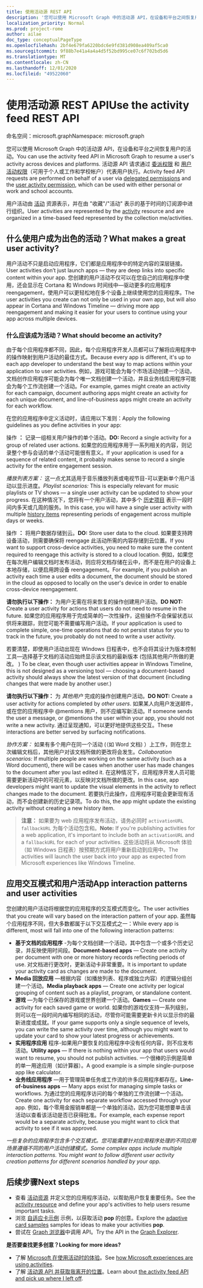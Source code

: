 ```yaml
---
title: 使用活动源 REST API
description: '您可以使用 Microsoft Graph 中的活动源 API，在设备和平台之间恢复用户的活动。 活动源 API 请求通过委派权限和用户活动权限（可用于个人或工作和学校帐户）代表用户执行。 '
localization_priority: Normal
ms.prod: project-rome
author: ailae
doc_type: conceptualPageType
ms.openlocfilehash: 2bf4e679fa6220bdc6e9fd381d908ea409af5ca0
ms.sourcegitcommit: 9f88b7e41a4a4a4d5f52bd995ce07c6f702bd5d6
ms.translationtype: MT
ms.contentlocale: zh-CN
ms.lasthandoff: 12/01/2020
ms.locfileid: "49522060"
---
```

# <a name="use-the-activity-feed-rest-api"></a><span data-ttu-id="f5de8-104">使用活动源 REST API</span><span class="sxs-lookup"><span data-stu-id="f5de8-104">Use the activity feed REST API</span></span>

<span data-ttu-id="f5de8-105">命名空间：microsoft.graph</span><span class="sxs-lookup"><span data-stu-id="f5de8-105">Namespace: microsoft.graph</span></span>

<span data-ttu-id="f5de8-106">您可以使用 Microsoft Graph 中的活动源 API，在设备和平台之间恢复用户的活动。</span><span class="sxs-lookup"><span data-stu-id="f5de8-106">You can use the activity feed API in Microsoft Graph to resume a user's activity across devices and platforms.</span></span> <span data-ttu-id="f5de8-107">活动源 API 请求通过 [委派权限](/graph/permissions-reference#delegated-permissions-application-permissions-and-effective-permissions) 和 [用户活动权限](/graph/permissions-reference)（可用于个人或工作和学校帐户）代表用户执行。</span><span class="sxs-lookup"><span data-stu-id="f5de8-107">Activity feed API requests are performed on behalf of a user via [delegated permissions](/graph/permissions-reference#delegated-permissions-application-permissions-and-effective-permissions) and the [user activity permission](/graph/permissions-reference), which can be used with either personal or work and school accounts.</span></span>

<span data-ttu-id="f5de8-108">用户活动由 [活动](/graph/api/resources/projectrome-activity) 资源表示，并在由 "收藏"/"活动" 表示的基于时间的订阅源中进行组织。</span><span class="sxs-lookup"><span data-stu-id="f5de8-108">User activities are represented by the [activity](/graph/api/resources/projectrome-activity) resource and are organized in a time-based feed represented by the collection me/activities.</span></span>
<!-- Add missing content.
Each activity represents a unique...
-->
## <a name="what-makes-a-great-user-activity"></a><span data-ttu-id="f5de8-109">什么使用户成为出色的活动？</span><span class="sxs-lookup"><span data-stu-id="f5de8-109">What makes a great user activity?</span></span>

<span data-ttu-id="f5de8-110">用户活动不只是启动应用程序，它们都是应用程序中的特定内容的深层链接。</span><span class="sxs-lookup"><span data-stu-id="f5de8-110">User activities don’t just launch apps — they are deep links into specific content within your app.</span></span> <span data-ttu-id="f5de8-111">您创建的用户活动不仅可以在您自己的应用程序中使用，还会显示在 Cortana 和 Windows 时间线中—驱动更多的应用程序 reengagement，使用户可以更轻松地在多个设备上继续使用您的应用程序。</span><span class="sxs-lookup"><span data-stu-id="f5de8-111">The user activities you create can not only be used in your own app, but will also appear in Cortana and Windows Timeline — driving more app reengagement and making it easier for your users to continue using your app across multiple devices.</span></span>

### <a name="what-should-become-an-activity"></a><span data-ttu-id="f5de8-112">什么应该成为活动？</span><span class="sxs-lookup"><span data-stu-id="f5de8-112">What should become an activity?</span></span>

<span data-ttu-id="f5de8-113">由于每个应用程序都不同，因此，每个应用程序开发人员都可以了解将应用程序中的操作映射到用户活动的最佳方式。</span><span class="sxs-lookup"><span data-stu-id="f5de8-113">Because every app is different, it's up to each app developer to understand the best way to map actions within your application to user activities.</span></span> <span data-ttu-id="f5de8-114">例如，游戏可能会为每个市场活动创建一个活动，文档创作应用程序可能会为每个唯一文档创建一个活动，并且业务线应用程序可能会为每个工作流创建一个活动。</span><span class="sxs-lookup"><span data-stu-id="f5de8-114">For example, games might create an activity for each campaign, document authoring apps might create an activity for each unique document, and line-of-business apps might create an activity for each workflow.</span></span>

<span data-ttu-id="f5de8-115">在您的应用程序中定义活动时，请应用以下准则：</span><span class="sxs-lookup"><span data-stu-id="f5de8-115">Apply the following guidelines as you define activities in your app:</span></span>

<span data-ttu-id="f5de8-116">操作 **：** 记录一组相关用户操作的单个活动。</span><span class="sxs-lookup"><span data-stu-id="f5de8-116">**DO:** Record a single activity for a group of related user actions.</span></span>
<span data-ttu-id="f5de8-117">如果您的应用程序用于一系列相关的内容，则记录整个参与会话的单个活动可能很有意义。</span><span class="sxs-lookup"><span data-stu-id="f5de8-117">If your application is used for a sequence of related content, it probably makes sense to record a single activity for the entire engagement session.</span></span>

<span data-ttu-id="f5de8-118">*播放列表方案：* 这一点尤其适用于音乐播放列表或电视节目-可以更新单个用户活动以显示进度。</span><span class="sxs-lookup"><span data-stu-id="f5de8-118">*Playlist scenarios:* This is especially relevant for music playlists or TV shows — a single user activity can be updated to show your progress.</span></span> <span data-ttu-id="f5de8-119">在这种情况下，您将有一个用户活动，其中多个 [历史项目](/graph/api/resources/projectrome-historyitem) 表示一段时间内多天或几周的服务。</span><span class="sxs-lookup"><span data-stu-id="f5de8-119">In this case, you will have a single user activity with multiple [history items](/graph/api/resources/projectrome-historyitem) representing periods of engagement across multiple days or weeks.</span></span>

<span data-ttu-id="f5de8-120">操作 **：** 将用户数据存储到云。</span><span class="sxs-lookup"><span data-stu-id="f5de8-120">**DO:** Store user data to the cloud.</span></span>
<span data-ttu-id="f5de8-121">如果要支持跨设备活动，则需要确保将 reengage 此活动所需的内容存储到云位置。</span><span class="sxs-lookup"><span data-stu-id="f5de8-121">If you want to support cross-device activities, you need to make sure the content required to reengage this activity is stored to a cloud location.</span></span> <span data-ttu-id="f5de8-122">例如，如果您在每次用户编辑文档时发布活动，则应将文档存储在云中，而不是在用户的设备上本地存储，以便启用跨设备 reengagement。</span><span class="sxs-lookup"><span data-stu-id="f5de8-122">For example, if you publish an activity each time a user edits a document, the document should be stored in the cloud as opposed to locally on the user's device in order to enable cross-device reengagement.</span></span>

<span data-ttu-id="f5de8-123">**请勿执行以下操作：** 为用户无需在将来恢复的操作创建用户活动。</span><span class="sxs-lookup"><span data-stu-id="f5de8-123">**DO NOT:** Create a user activity for actions that users do not need to resume in the future.</span></span>
<span data-ttu-id="f5de8-124">如果您的应用程序用于完成简单的一次性操作，这些操作不会保留状态以供将来跟踪，则您可能不需要编写用户活动。</span><span class="sxs-lookup"><span data-stu-id="f5de8-124">If your application is used to complete simple, one-time operations that do not persist status for you to track in the future, you probably do not need to write a user activity.</span></span>

<span data-ttu-id="f5de8-125">若要清楚，即使用户活动出现在 Windows 日程表中，也不会将其设计为版本控制工具—选择基于文档的活动应始终显示该文档的最新版本 (包括其他用户所做的更改。 ) </span><span class="sxs-lookup"><span data-stu-id="f5de8-125">To be clear, even though user activities appear in Windows Timeline, this is not designed as a versioning tool — choosing a document-based activity should always show the latest version of that document (including changes that were made by another user.)</span></span>

<span data-ttu-id="f5de8-126">**请勿执行以下操作：** 为 *其他用户* 完成的操作创建用户活动。</span><span class="sxs-lookup"><span data-stu-id="f5de8-126">**DO NOT:** Create a user activity for actions completed by *other users*.</span></span>
<span data-ttu-id="f5de8-127">如果某人向用户发送邮件，或在您的应用程序中 @mentions 用户，则不应编写新活动。</span><span class="sxs-lookup"><span data-stu-id="f5de8-127">If someone sends the user a message, or @mentions the user within your app, you should not write a new activity.</span></span> <span data-ttu-id="f5de8-128">通过呈现通知，可以更好地提供这些交互。</span><span class="sxs-lookup"><span data-stu-id="f5de8-128">These interactions are better served by surfacing notifications.</span></span>

<span data-ttu-id="f5de8-129">*协作方案：* 如果有多个用户在同一个活动 (（如 Word 文档) ）上工作，则在您上次编辑文档后，其他用户对该文档所做的更改将会发生。</span><span class="sxs-lookup"><span data-stu-id="f5de8-129">*Collaboration scenarios:* If multiple people are working on the same activity (such as a Word document), there will be cases when another user has made changes to the document after you last edited it.</span></span> <span data-ttu-id="f5de8-130">在这种情况下，应用程序开发人员可能需要更新活动中的可视元素，以反映对文档所做的更改。</span><span class="sxs-lookup"><span data-stu-id="f5de8-130">In this case, app developers might want to update the visual elements in the activity to reflect changes made to the document.</span></span> <span data-ttu-id="f5de8-131">若要执行此操作，应用程序可能会更新现有活动，而不会创建新的历史记录项。</span><span class="sxs-lookup"><span data-stu-id="f5de8-131">To do this, the app might update the existing activity without creating a new history item.</span></span>

><span data-ttu-id="f5de8-132">**注意：** 如果要为 web 应用程序发布活动，请务必同时 `activationURL` `fallbackURL` 为每个活动包含和。</span><span class="sxs-lookup"><span data-stu-id="f5de8-132">**Note:** If you're publishing activities for a web application, it's important to include both an `activationURL` and a `fallbackURL` for each of your activities.</span></span> <span data-ttu-id="f5de8-133">这些活动将从 Microsoft 体验（如 Windows 日程表）按预期方式将用户重新启动到应用中。</span><span class="sxs-lookup"><span data-stu-id="f5de8-133">The activities will launch the user back into your app as expected from Microsoft experiences like Windows Timeline.</span></span>

## <a name="app-interaction-patterns-and-user-activities"></a><span data-ttu-id="f5de8-134">应用交互模式和用户活动</span><span class="sxs-lookup"><span data-stu-id="f5de8-134">App interaction patterns and user activities</span></span>
<span data-ttu-id="f5de8-135">您创建的用户活动将根据您的应用程序的交互模式而变化。</span><span class="sxs-lookup"><span data-stu-id="f5de8-135">The user activities that you create will vary based on the interaction pattern of your app.</span></span> <span data-ttu-id="f5de8-136">虽然每个应用程序不同，但大多数都属于以下交互模式之一：</span><span class="sxs-lookup"><span data-stu-id="f5de8-136">While every app is different, most will fall into one of the following interaction patterns:</span></span>

* <span data-ttu-id="f5de8-137">**基于文档的应用程序** -为每个文档创建一个活动，其中包含一个或多个历史记录，并反映使用时间段。</span><span class="sxs-lookup"><span data-stu-id="f5de8-137">**Document-based apps** — Create one activity per document with one or more history records reflecting periods of use.</span></span> <span data-ttu-id="f5de8-138">对文档进行更改时，更新活动卡非常重要。</span><span class="sxs-lookup"><span data-stu-id="f5de8-138">It is important to update your activity card as changes are made to the document.</span></span>
* <span data-ttu-id="f5de8-139">**Media 回放应用** —根据内容（如播放列表、程序或独立内容）的逻辑分组创建一个活动。</span><span class="sxs-lookup"><span data-stu-id="f5de8-139">**Media playback apps** — Create one activity per logical grouping of content such as a playlist, program, or standalone content.</span></span>
* <span data-ttu-id="f5de8-140">**游戏** —为每个已保存的游戏或世界创建一个活动。</span><span class="sxs-lookup"><span data-stu-id="f5de8-140">**Games** — Create one activity for each saved game or world.</span></span> <span data-ttu-id="f5de8-141">如果你的游戏仅支持一系列级别，则可以在一段时间内编写相同的活动，尽管你可能需要更新卡片以显示你的最新进度或成就。</span><span class="sxs-lookup"><span data-stu-id="f5de8-141">If your game supports only a single sequence of levels, you can write the same activity over time, although you might want to update your card to show your latest progress or achievements.</span></span>
* <span data-ttu-id="f5de8-142">**实用程序应用** 程序-如果用户要恢复的应用程序中没有任何内容，则不应发布活动。</span><span class="sxs-lookup"><span data-stu-id="f5de8-142">**Utility apps** — If there is nothing within your app that users would want to resume, you should not publish activities.</span></span> <span data-ttu-id="f5de8-143">一个很棒的示例是简单的单一用途应用（如计算器）。</span><span class="sxs-lookup"><span data-stu-id="f5de8-143">A good example is a simple single-purpose app like calculator.</span></span>
* <span data-ttu-id="f5de8-144">**业务线应用程序** —用于管理简单任务或工作流的许多应用程序都存在。</span><span class="sxs-lookup"><span data-stu-id="f5de8-144">**Line-of-business apps** — Many apps exist for managing simple tasks or workflows.</span></span> <span data-ttu-id="f5de8-145">为通过您的应用程序访问的每个单独的工作流创建一个活动。</span><span class="sxs-lookup"><span data-stu-id="f5de8-145">Create one activity for each separate workflow accessed through your app.</span></span> <span data-ttu-id="f5de8-146">例如，每个零用金报销单都是一个单独的活动，因为您可能想要单击该活动以查看该活动是否已获得批准。</span><span class="sxs-lookup"><span data-stu-id="f5de8-146">For example, each expense report would be a separate activity, because you might want to click that activity to see if it was approved.</span></span>

<span data-ttu-id="f5de8-147">*一些复杂的应用程序包含多个交互模式。您可能需要针对应用程序处理的不同应用场景遵循不同的用户活动创建模式。*</span><span class="sxs-lookup"><span data-stu-id="f5de8-147">*Some complex apps include multiple interaction patterns. You might want to follow different user activity creation patterns for different scenarios handled by your app.*</span></span>

<!-- Add content or remove H2.
## Common use cases
-->

## <a name="next-steps"></a><span data-ttu-id="f5de8-148">后续步骤</span><span class="sxs-lookup"><span data-stu-id="f5de8-148">Next steps</span></span>

- <span data-ttu-id="f5de8-149">查看 [活动资源](/graph/api/resources/projectrome-activity) 并定义您的应用程序活动，以帮助用户恢复重要任务。</span><span class="sxs-lookup"><span data-stu-id="f5de8-149">See the [activity resource](/graph/api/resources/projectrome-activity) and define your app's activities to help users resume important tasks.</span></span>
- <span data-ttu-id="f5de8-150">浏览 [自适应卡示例](https://adaptivecards.io/samples/) 示例，以获取活动 **pop** 的创意。</span><span class="sxs-lookup"><span data-stu-id="f5de8-150">Explore the [adaptive card samples](https://adaptivecards.io/samples/) samples for ideas to make your activities **pop**.</span></span>
- <span data-ttu-id="f5de8-151">尝试在 [Graph 浏览器](https://developer.microsoft.com/graph/graph-explorer)中调用 API。</span><span class="sxs-lookup"><span data-stu-id="f5de8-151">Try the API in the [Graph Explorer](https://developer.microsoft.com/graph/graph-explorer).</span></span>

<span data-ttu-id="f5de8-152">**是否要查找更多创意？**</span><span class="sxs-lookup"><span data-stu-id="f5de8-152">**Looking for more ideas?**</span></span>

- <span data-ttu-id="f5de8-153">了解 [Microsoft 在使用活动时的体验](https://channel9.msdn.com/events/Build/2017/B8108)。</span><span class="sxs-lookup"><span data-stu-id="f5de8-153">See [how Microsoft experiences are using activities](https://channel9.msdn.com/events/Build/2017/B8108).</span></span>
- <span data-ttu-id="f5de8-154">了解 [活动源 API 并获取我离开的位置](https://channel9.msdn.com/Events/Windows/Windows-Developer-Day-Fall-Creators-Update/WinDev011)。</span><span class="sxs-lookup"><span data-stu-id="f5de8-154">Learn about [the activity feed API and pick up where I left off](https://channel9.msdn.com/Events/Windows/Windows-Developer-Day-Fall-Creators-Update/WinDev011).</span></span>
